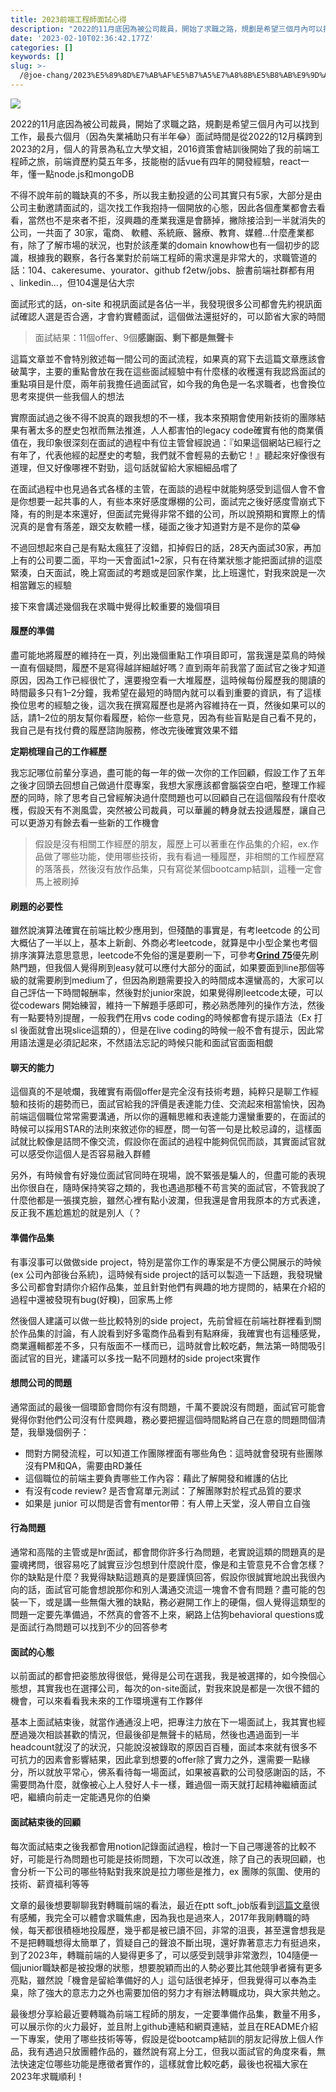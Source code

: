```yaml
---
title: 2023前端工程師面試心得
description: "2022的11月底因為被公司裁員，開始了求職之路，規劃是希望三個月內可以找到工作，最長六個月（因為失業補助只有半年\U0001F602）面試時間是從2022的12月橫跨到2023的2月，個人的背景為私立大學文組，2016資策會結訓後開始了我的前端工程師之旅，前端資歷約莫五年多，技能樹的話vue有…"
date: '2023-02-10T02:36:42.177Z'
categories: []
keywords: []
slug: >-
  /@joe-chang/2023%E5%89%8D%E7%AB%AF%E5%B7%A5%E7%A8%8B%E5%B8%AB%E9%9D%A2%E8%A9%A6%E5%BF%83%E5%BE%97-591c127f735c
---
```


![](/Users/joectchang_mac/Downloads/medium-export-a/post2023/md_1697073963636/img/1__iUPvJZ1oypzc9vyPgOokqw.jpeg)

2022的11月底因為被公司裁員，開始了求職之路，規劃是希望三個月內可以找到工作，最長六個月（因為失業補助只有半年😂）面試時間是從2022的12月橫跨到2023的2月，個人的背景為私立大學文組，2016資策會結訓後開始了我的前端工程師之旅，前端資歷約莫五年多，技能樹的話vue有四年的開發經驗，react一年，懂一點node.js和mongoDB

不得不說年前的職缺真的不多，所以我主動投遞的公司其實只有5家，大部分是由公司主動邀請面試的，這次找工作我抱持一個開放的心態，因此各個產業都會去看看，當然也不是來者不拒，沒興趣的產業我還是會篩掉，撇除接洽到一半就消失的公司，一共面了 30家，電商、 軟體、系統廠、醫療、教育、媒體…什麼產業都有，除了了解市場的狀況，也對於該產業的domain knowhow也有一個初步的認識，根據我的觀察，各行各業對於前端工程師的需求還是非常大的，求職管道的話：104、cakeresume、yourator、github f2etw/jobs、臉書前端社群都有用 、linkedin…，但104還是佔大宗

面試形式的話，on-site 和視訊面試是各佔一半，我發現很多公司都會先約視訊面試確認人選是否合適，才會約實體面試，這個做法還挺好的，可以節省大家的時間

> 面試結果：11個offer、9個**感謝函、剩下都是無聲卡**

這篇文章並不會特別敘述每一間公司的面試流程，如果真的寫下去這篇文章應該會破萬字，主要的重點會放在我在這些面試經驗中有什麼樣的收穫還有我認爲面試的重點項目是什麼，兩年前我擔任過面試官，如今我的角色是一名求職者，也會換位思考來提供一些我個人的想法

實際面試過之後不得不說真的跟我想的不一樣，我本來預期會使用新技術的團隊結果有著太多的歷史包袱而無法推進，人人都害怕的legacy code確實有他的商業價值在，我印象很深刻在面試的過程中有位主管曾經說過：『如果這個網站已經行之有年了，代表他經的起歷史的考驗，我們就不會輕易的去動它！』聽起來好像很有道理，但又好像哪裡不對勁，這句話就留給大家細細品嚐了

在面試過程中也見過各式各樣的主管，在面談的過程中就能夠感受到這個人會不會是你想要一起共事的人，有些本來好感度爆棚的公司，面試完之後好感度雪崩式下降，有的則是本來還好，但面試完覺得非常不錯的公司，所以說預期和實際上的情況真的是會有落差，跟交友軟體一樣，碰面之後才知道對方是不是你的菜😂

不過回想起來自己是有點太瘋狂了沒錯，扣掉假日的話，28天內面試30家，再加上有的公司要二面，平均一天會面試1~2家，只有在待業狀態才能把面試排的這麼緊湊，白天面試，晚上寫面試的考題或是回家作業，比上班還忙，對我來說是一次相當難忘的經驗

接下來會講述幾個我在求職中覺得比較重要的幾個項目

#### 履歷的準備

盡可能地將履歷的維持在一頁，列出幾個重點工作項目即可，當我還是菜鳥的時候一直有個疑問，履歷不是寫得越詳細越好嗎？直到兩年前我當了面試官之後才知道原因，因為工作已經很忙了，還要撥空看一大堆履歷，這時候每份履歷我的閱讀的時間最多只有1–2分鐘，我希望在最短的時間內就可以看到重要的資訊，有了這樣換位思考的經驗之後，這次我在撰寫履歷也是將內容維持在一頁，然後如果可以的話，請1–2位的朋友幫你看履歷，給你一些意見，因為有些盲點是自己看不見的，我自己是有找付費的履歷諮詢服務，修改完後確實效果不錯

**定期梳理自己的工作經歷**

我忘記哪位前輩分享過，盡可能的每一年的做一次你的工作回顧，假設工作了五年之後才回頭去回想自己做過什麼專案，我想大家應該都會腦袋空白吧，整理工作經歷的同時，除了思考自己曾經解決過什麼問題也可以回顧自己在這個階段有什麼收穫，假設天有不測風雲，突然被公司裁員，可以華麗的轉身就去投遞履歷，讓自己可以更游刃有餘去看一些新的工作機會

> 假設是沒有相關工作經歷的朋友，履歷上可以著重在作品集的介紹，ex.作品做了哪些功能，使用哪些技術，我有看過一種履歷，非相關的工作經歷寫的落落長，然後沒有放作品集，只有寫從某個bootcamp結訓，這種一定會馬上被刷掉

#### 刷題的必要性

雖然說演算法確實在前端比較少應用到，但殘酷的事實是，有考leetcode 的公司大概佔了一半以上，基本上新創、外商必考leetcode，就算是中小型企業也考個排序演算法意思意思，leetcode不免俗的還是要刷一下，可參考[**Grind 75**](https://www.techinterviewhandbook.org/grind75?fbclid=IwAR0Dp1njdhrnS7E-RYE0fGA5zW8aUb9PYtsObWLDDH5X_vp7Lg4XmH27o0A&mibextid=Zxz2cZ)優先刷熱門題，但我個人覺得刷到easy就可以應付大部分的面試，如果要面到line那個等級的就需要刷到medium了，但因為刷題需要投入的時間成本還蠻高的，大家可以自己評估一下時間報酬率，然後對於junior來說，如果覺得刷leetcode太硬，可以從codewars 開始練習，維持一下解題手感即可，務必熟悉陣列的操作方法，然後有一點要特別提醒，一般我們在用vs code coding的時候都會有提示語法（Ex 打sl 後面就會出現slice這類的），但是在live coding的時候一般不會有提示，因此常用語法還是必須記起來，不然語法忘記的時候只能和面試官面面相覷

#### 聊天的能力

這個真的不是唬爛，我確實有兩個offer是完全沒有技術考題，純粹只是聊工作經驗和技術的趨勢而已，面試官給我的評價是表達能力佳、交流起來相當愉快，因為前端這個職位常常需要溝通，所以你的邏輯思維和表達能力還蠻重要的，在面試的時候可以採用STAR的法則來敘述你的經歷，問一句答一句是比較忌諱的，這樣面試就比較像是詰問不像交流，假設你在面試的過程中能夠侃侃而談，其實面試官就可以感受你這個人是否容易融入群體

另外，有時候會有好幾位面試官同時在現場，說不緊張是騙人的，但盡可能的表現出你很自在，隨時保持笑容之類的，我也遇過那種不苟言笑的面試官，不管我說了什麼他都是一張撲克臉，雖然心裡有點小波瀾，但我還是會用我原本的方式表達，反正我不尷尬尷尬的就是別人（？

#### 準備作品集

有事沒事可以做做side project，特別是當你工作的專案是不方便公開展示的時候(ex 公司內部後台系統)，這時候有side project的話可以製造一下話題，我發現蠻多公司都會對請你介紹作品集，並且針對他們有興趣的地方提問的，結果在介紹的過程中還被發現有bug(好糗)，回家馬上修

然後個人建議可以做一些比較特別的side project，先前曾經在前端社群裡看到關於作品集的討論，有人說看到好多電商作品看到有點麻痺，我確實也有這種感覺，商業邏輯都差不多，只有版面不一樣而已，這時就會比較吃虧，無法第一時間吸引面試官的目光，建議可以多找一點不同題材的side project來實作

#### 想問公司的問題

通常面試的最後一個環節會問你有沒有問題，千萬不要說沒有問題，面試官可能會覺得你對他們公司沒有什麼興趣，務必要把握這個時間點將自己在意的問題問個清楚，我舉幾個例子：

*   問對方開發流程，可以知道工作團隊裡面有哪些角色：這時就會發現有些團隊沒有PM和QA，需要由RD兼任
*   這個職位的前端主要負責哪些工作內容：藉此了解開發和維護的佔比
*   有沒有code review? 是否會寫單元測試：了解團隊對於程式品質的要求
*   如果是 junior 可以問是否會有mentor帶：有人帶上天堂，沒人帶自立自強

#### 行為問題

通常和高階的主管或是hr面試，都會問你許多行為問題，老實說這類的問題真的是靈魂拷問，很容易吃了誠實豆沙包想到什麼說什麼，像是和主管意見不合會怎樣？你的缺點是什麼？我覺得缺點這題真的是要謹慎回答，假設你很誠實地說出我很內向的話，面試官可能會想說那你和別人溝通交流這一塊會不會有問題？盡可能的包裝一下，或是講一些無傷大雅的缺點，務必避開工作上的硬傷，個人覺得這類型的問題一定要先準備過，不然真的會答不上來，網路上估狗behavioral questions或是面試行為問題可以找到不少的回答參考

#### 面試的心態

以前面試的都會把姿態放得很低，覺得是公司在選我，我是被選擇的，如今換個心態想，其實我也在選擇公司，每次的on-site面試，對我來說是都是一次很不錯的機會，可以來看看我未來的工作環境還有工作夥伴

基本上面試結束後，就當作通通沒上吧，把專注力放在下一場面試上，我其實也經歷過幾次相談甚歡的情況，但最後卻是無聲卡的結局，然後也遇過面到一半headcount就沒了的狀況，只能說沒被錄取的原因百百種，面試本來就有很多不可抗力的因素會影響結果，因此拿到想要的offer除了實力之外，還需要一點緣分，所以就放平常心，佛系看待每一場面試，如果被喜歡的公司發感謝函的話，不需要問為什麼，就像被心上人發好人卡一樣，難過個一兩天就打起精神繼續面試吧，繼續向前走一定能遇見你的伯樂

#### 面試結束後的回顧

每次面試結束之後我都會用notion記錄面試過程，檢討一下自己哪邊答的比較不好，可能是行為問題也可能是技術問題，下次可以改進，除了自己的表現回顧，也會分析一下公司的哪些特點對我來說是拉力哪些是推力，ex 團隊的氛圍、使用的技術、薪資福利等等

文章的最後想要聊聊我對轉職前端的看法，最近在ptt soft\_job版看到[這篇文章](https://www.ptt.cc/bbs/Soft_Job/M.1672903649.A.F06.html)很有感觸，我完全可以體會求職焦慮，因為我也是過來人，2017年我剛轉職的時候，每天都很積極地投履歷，幾乎都是被已讀不回，非常的沮喪，甚至還會想我是不是把轉職想得太簡單了，質疑自己的聲浪不斷出現，還好靠著意志力有挺過來，到了2023年，轉職前端的人變得更多了，可以感受到競爭非常激烈，104隨便一個junior職缺都是被投爆的狀態，想要脫穎而出的人勢必要比其他競爭者擁有更多亮點，雖然說「機會是留給準備好的人」這句話很老掉牙，但我覺得可以奉為圭臬，除了強大的意志力之外也需要加倍的努力才有辦法轉職成功，與大家共勉之。

最後想分享給最近要轉職為前端工程師的朋友，一定要準備作品集，數量不用多，可以展示你的火力最好，並且附上github連結和網頁連結，並且在README介紹一下專案，使用了哪些技術等等，假設是從bootcamp結訓的朋友記得放上個人作品，我有遇過只放團體作品的，雖然說有寫上分工，但我以面試官的角度來看，無法快速定位哪些功能是應徵者實作的，這樣就會比較吃虧，最後也祝福大家在2023年求職順利！